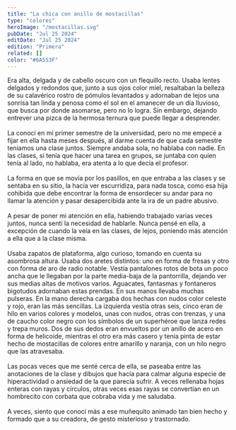 ```yaml
---
title: "La chica con anillo de mostacillas"
type: "colores"
heroImage: "/mostacillas.svg"
pubDate: "Jul 25 2024"
editDate: "Jul 25 2024"
edition: "Primera"
related: []
color: "#6A553F"
---
```


Era alta, delgada y de cabello oscuro con un flequillo recto. Usaba lentes delgados y redondos que, junto a sus ojos color miel, resaltaban la belleza de su calavérico rostro de pómulos levantados y adornaban de lejos una sonrisa tan linda y penosa como el sol en el amanecer de un día lluvioso, que busca por donde asomarse, pero no lo logra. Sin embargo, dejando entrever una pizca de la hermosa ternura que puede llegar a desprender.
<br><br>
La conocí en mi primer semestre de la universidad, pero no me empecé a fijar en ella hasta meses después, al darme cuenta de que cada semestre teniamos una clase juntos. Siempre andaba sola, no hablaba con nadie. En las clases, si tenía que hacer una tarea en grupos, se juntaba con quien tenía al lado, no hablaba, era atenta a lo que decía el profesor.
<br><br>
La forma en que se movía por los pasillos, en que entraba a las clases y se sentaba en su sitio, la hacía ver escurridiza, para nada tosca, como esa hija cohibida que debe encontrar la forma de ensordecer su andar para no llamar la atención y pasar desapercibida ante la ira de un padre abusivo.
<br><br>
A pesar de poner mi atención en ella, habiendo trabajado varias veces juntos, nunca sentí la necesidad de hablarle. Nunca pensé en ella, a excepción de cuando la veía en las clases, de lejos, poniendo más atención a ella que a la clase misma.
<br><br>
Usaba zapatos de plataforma, algo curioso, tomando en cuenta su asombrosa altura. Usaba dos aretes distintos: uno en forma de fresas y otro con forma de aro de radio notable. Vestía pantalones rotos de bota un poco ancha que le llegaban por la parte media-baja de la pantorrilla, dejando ver sus medias altas de motivos varios. Aguacates, fantasmas y fontaneros bigotudos adornaban estas prendas. En sus manos llevaba muchas pulseras. En la mano derecha cargaba dos hechas con nudos color celeste y rojo, eran las más sencillas. La izquierda vestía otras seis, cinco eran de hilo en varios colores y modelos, unas con nudos, otras con trenzas, y una de caucho color negro con los símbolos de un superhéroe que lanza redes y trepa muros. Dos de sus dedos eran envueltos por un anillo de acero en forma de helicoide, mientras el otro era más casero y tenía pinta de estar hecho de mostacillas de colores entre amarillo y naranja, con un hilo negro que las atravesaba.
<br><br>
Las pocas veces que me senté cerca de ella, se paseaba entre las anotaciones de la clase y dibujos que hacía para calmar alguna especie de hiperactividad o ansiedad de la que parecía sufrir. A veces rellenaba hojas enteras con rayas y círculos, otras veces esas rayas se convertían en un hombrecito con corbata que cobraba vida y me saludaba.
<br><br>
A veces, siento que conocí más a ese muñequito animado tan bien hecho y formado que a su creadora, de gesto misterioso y trastornado.
